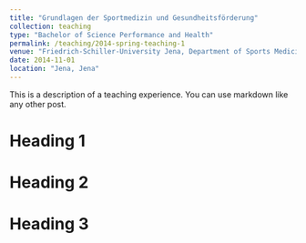 ```yaml
---
title: "Grundlagen der Sportmedizin und Gesundheitsförderung"
collection: teaching
type: "Bachelor of Science Performance and Health"
permalink: /teaching/2014-spring-teaching-1
venue: "Friedrich-Schiller-University Jena, Department of Sports Medicine and Health Promotion"
date: 2014-11-01
location: "Jena, Jena"
---
```


This is a description of a teaching experience. You can use markdown like any other post.

Heading 1
======

Heading 2
======

Heading 3
======